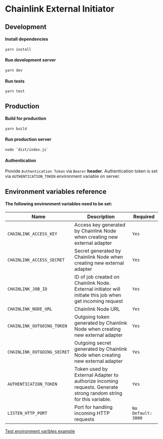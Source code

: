 # Chainlink External Initiator

## Development

#### Install dependencies

```shell script
yarn install
```

#### Run development server

```shell script
yarn dev
```

#### Run tests

```shell script
yarn test
```

## Production

#### Build for production

```shell script
yarn build
```

#### Run production server

```shell script
node `dist/index.js`
```

#### Authentication

Provide `Authentication Token` via `Bearer` **header**. Authentication token is
set via `AUTHENTICATION_TOKEN` environment variable on server.

## Environment variables reference

#### The following environment variables need to be set:

| Name                        | Description                                                                                                     | Required             |
| --------------------------- | --------------------------------------------------------------------------------------------------------------- | -------------------- |
| `CHAINLINK_ACCESS_KEY`      | Access key generated by Chainlink Node when creating new external adapter                                       | `Yes`                |
| `CHAINLINK_ACCESS_SECRET`   | Secret generated by Chainlink Node when creating new external adapter                                           | `Yes`                |
| `CHAINLINK_JOB_ID`          | ID of job created on Chainlink Node. External initiator will initiate this job when get incoming request        | `Yes`                |
| `CHAINLINK_NODE_URL`        | Chainlink Node URL                                                                                              | `Yes`                |
| `CHAINLINK_OUTGOING_TOKEN`  | Outgoing token generated by Chainlink Node when creating new external adapter                                   | `Yes`                |
| `CHAINLINK_OUTGOING_SECRET` | Outgoing secret generated by Chainlink Node when creating new external adapter                                  | `Yes`                |
| `AUTHENTICATION_TOKEN`      | Token used by External Adapter to authorize incoming requests. Generate strong random string for this variable. | `Yes`                |
| `LISTEN_HTTP_PORT`          | Port for handling incoming HTTP requests                                                                        | `No` `Default: 3000` |

[Test environment varibles example](./test.env)
